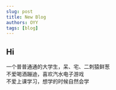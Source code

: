 ```yaml
---
slug: post
title: New Blog
authors: OYY
tags: [blog]
---
```


## Hi
  
一个普普通通的大学生，呆、宅、二刺猿鲜葱  
不爱喝酒蹦迪，喜欢汽水电子游戏  
不爱上课学习，想学的时候自然会学
